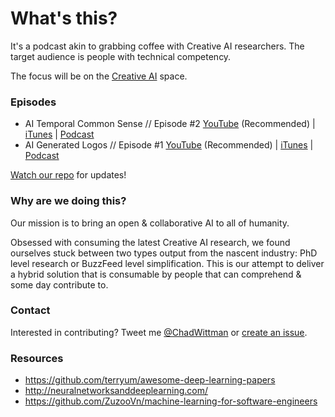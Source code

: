 # What's this?
It's a podcast akin to grabbing coffee with Creative AI researchers. The target audience is people with technical competency. 

The focus will be on the [Creative AI](http://www.creativeai.net/) space. 

### Episodes

* AI Temporal Common Sense // Episode #2 [YouTube](https://youtu.be/CMRy4Y-ZwGE) (Recommended) | [iTunes](https://itunes.apple.com/us/podcast/ai-guild/id1182836193) | [Podcast](http://www.hipcast.com/podcast/H8YXsBVQ)
* AI Generated Logos // Episode #1 [YouTube](https://youtu.be/B3_jMHaomnU) (Recommended) | [iTunes](https://itunes.apple.com/us/podcast/ai-guild/id1182836193) | [Podcast](http://www.hipcast.com/podcast/H27Q90VQ)

[Watch our repo](https://github.com/chadwittman/ai-guild/subscription) for updates!

### Why are we doing this?
Our mission is to bring an open &amp; collaborative AI to all of humanity.

Obsessed with consuming the latest Creative AI research, we found ourselves stuck between two types output from the nascent industry: PhD level research or BuzzFeed level simplification. This is our attempt to deliver a hybrid solution that is consumable by people that can comprehend &amp; some day contribute to. 

### Contact
Interested in contributing? Tweet me [@ChadWittman](https://twitter.com/chadwittman) or [create an issue](https://github.com/chadwittman/ai-guild/issues/new). 

### Resources

* <https://github.com/terryum/awesome-deep-learning-papers>
* <http://neuralnetworksanddeeplearning.com/>
* <https://github.com/ZuzooVn/machine-learning-for-software-engineers>
